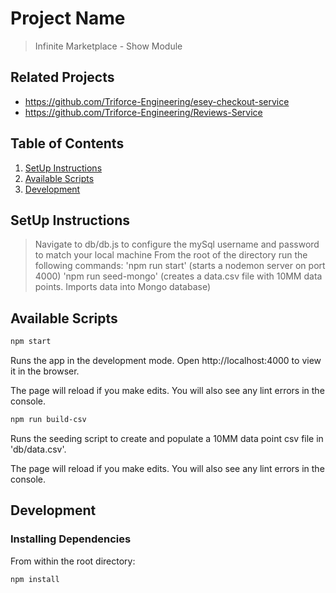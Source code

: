 # Project Name

> Infinite Marketplace - Show Module

## Related Projects

  - https://github.com/Triforce-Engineering/esey-checkout-service
  - https://github.com/Triforce-Engineering/Reviews-Service

## Table of Contents

1. [SetUp Instructions](#Usage)
2. [Available Scripts](#requirements)
3. [Development](#development)

## SetUp Instructions

> Navigate to db/db.js to configure the mySql username and password to match your local machine
> From the root of the directory run the following commands:
  > 'npm run start' (starts a nodemon server on port 4000)
  > 'npm run seed-mongo' (creates a data.csv file with 10MM data points. Imports data into Mongo database)

## Available Scripts

```sh
npm start
```

Runs the app in the development mode.
Open http://localhost:4000 to view it in the browser.

The page will reload if you make edits.
You will also see any lint errors in the console.


```sh
npm run build-csv
```
Runs the seeding script to create and populate a 10MM data point csv file in 'db/data.csv'.



The page will reload if you make edits.
You will also see any lint errors in the console.


## Development

### Installing Dependencies

From within the root directory:

```sh
npm install
```

